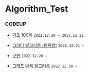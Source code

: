 # Algorithm_Test

### CODEUP

- 기초 100제 `2022.12.20 ~ 2022.12.21`

- [그리디 알고리즘 (탐욕법)](https://github.com/jjaehwi/Algorithm_Test/tree/main/CodeUp/그리디) `2022.12.21 ~ `

- [구현](https://github.com/jjaehwi/Algorithm_Test/tree/main/CodeUp/구현) `2022.12.26 ~ `

- [그래프 탐색 알고리즘](https://github.com/jjaehwi/Algorithm_Test/tree/main/CodeUp/DFS/BFS) `2022.12.30 ~ `
